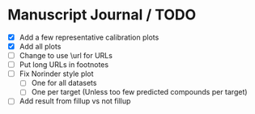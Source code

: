 # Manuscript Journal / TODO

- [x] Add a few representative calibration plots
- [x] Add all plots
- [ ] Change to use \url for URLs
- [ ] Put long URLs in footnotes
- [ ] Fix Norinder style plot 
  - [ ] One for all datasets
  - [ ] One per target (Unless too few predicted compounds per target)
- [ ] Add result from fillup vs not fillup
